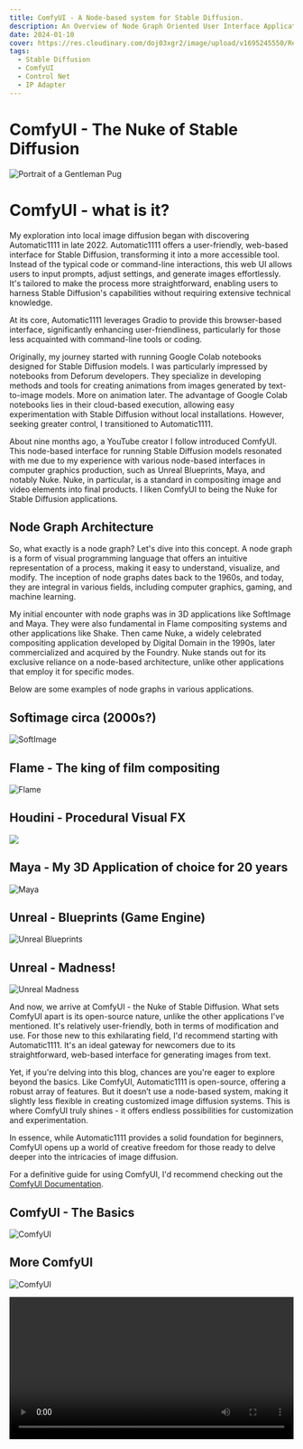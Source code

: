 ```yaml
---
title: ComfyUI - A Node-based system for Stable Diffusion.
description: An Overview of Node Graph Oriented User Interface Applications.
date: 2024-01-10
cover: https://res.cloudinary.com/doj03xgr2/image/upload/v1695245550/ReplicatePortal/GentlemanBarney_2_s9vbpw.png
tags:
  - Stable Diffusion
  - ComfyUI
  - Control Net
  - IP Adapter
---
```


# ComfyUI - The Nuke of Stable Diffusion

![Portrait of a Gentleman Pug](https://res.cloudinary.com/doj03xgr2/image/upload/v1695245550/ReplicatePortal/GentlemanBarney_2_s9vbpw.png)

# ComfyUI - what is it?

My exploration into local image diffusion began with discovering Automatic1111 in late 2022. Automatic1111 offers a user-friendly, web-based interface for Stable Diffusion, transforming it into a more accessible tool. Instead of the typical code or command-line interactions, this web UI allows users to input prompts, adjust settings, and generate images effortlessly. It's tailored to make the process more straightforward, enabling users to harness Stable Diffusion's capabilities without requiring extensive technical knowledge.

At its core, Automatic1111 leverages Gradio to provide this browser-based interface, significantly enhancing user-friendliness, particularly for those less acquainted with command-line tools or coding.

Originally, my journey started with running Google Colab notebooks designed for Stable Diffusion models. I was particularly impressed by notebooks from Deforum developers. They specialize in developing methods and tools for creating animations from images generated by text-to-image models. More on animation later. The advantage of Google Colab notebooks lies in their cloud-based execution, allowing easy experimentation with Stable Diffusion without local installations. However, seeking greater control, I transitioned to Automatic1111.

About nine months ago, a YouTube creator I follow introduced ComfyUI. This node-based interface for running Stable Diffusion models resonated with me due to my experience with various node-based interfaces in computer graphics production, such as Unreal Blueprints, Maya, and notably Nuke. Nuke, in particular, is a standard in compositing image and video elements into final products. I liken ComfyUI to being the Nuke for Stable Diffusion applications.

## Node Graph Architecture

So, what exactly is a node graph? Let's dive into this concept. A node graph is a form of visual programming language that offers an intuitive representation of a process, making it easy to understand, visualize, and modify. The inception of node graphs dates back to the 1960s, and today, they are integral in various fields, including computer graphics, gaming, and machine learning.

My initial encounter with node graphs was in 3D applications like SoftImage and Maya. They were also fundamental in Flame compositing systems and other applications like Shake. Then came Nuke, a widely celebrated compositing application developed by Digital Domain in the 1990s, later commercialized and acquired by the Foundry. Nuke stands out for its exclusive reliance on a node-based architecture, unlike other applications that employ it for specific modes.

Below are some examples of node graphs in various applications.

## Softimage circa (2000s?)
![SoftImage](https://res.cloudinary.com/doj03xgr2/image/upload/v1705090568/BlogImages/SoftImage-inverse_distance_weighting_rhbfig.png)

## Flame - The king of film compositing
![Flame](https://res.cloudinary.com/doj03xgr2/image/upload/v1705090582/BlogImages/flameNodes_lrllho.jpg)

## Houdini - Procedural Visual FX
![](https://res.cloudinary.com/doj03xgr2/image/upload/v1705090541/BlogImages/Houdini-network_editor_l7913d.jpg)

## Maya - My 3D Application of choice for 20 years
![Maya](https://res.cloudinary.com/doj03xgr2/image/upload/v1705090561/BlogImages/Maya-nodes_c2daqw.png)

## Unreal - Blueprints (Game Engine)
![Unreal Blueprints](https://res.cloudinary.com/doj03xgr2/image/upload/v1705090589/BlogImages/unreal-nodes_r5rxzo.png)

## Unreal - Madness!
![Unreal Madness](https://res.cloudinary.com/doj03xgr2/image/upload/v1705090575/BlogImages/UnrealBP-mess_zsi522.jpg)

And now, we arrive at ComfyUI - the Nuke of Stable Diffusion. What sets ComfyUI apart is its open-source nature, unlike the other applications I've mentioned. It's relatively user-friendly, both in terms of modification and use. For those new to this exhilarating field, I'd recommend starting with Automatic1111. It's an ideal gateway for newcomers due to its straightforward, web-based interface for generating images from text.

Yet, if you're delving into this blog, chances are you're eager to explore beyond the basics. Like ComfyUI, Automatic1111 is open-source, offering a robust array of features. But it doesn’t use a node-based system, making it slightly less flexible in creating customized image diffusion systems. This is where ComfyUI truly shines - it offers endless possibilities for customization and experimentation.

In essence, while Automatic1111 provides a solid foundation for beginners, ComfyUI opens up a world of creative freedom for those ready to delve deeper into the intricacies of image diffusion. 

For a definitive guide for using ComfyUI, I'd recommend checking out the [ComfyUI Documentation](https://stable-diffusion-art.com/comfyui/).

## ComfyUI - The Basics
![ComfyUI](https://res.cloudinary.com/doj03xgr2/image/upload/v1705090547/BlogImages/comfyUI-basic_x7kccq.webp)
## More ComfyUI
![ComfyUI](https://res.cloudinary.com/doj03xgr2/image/upload/v1705090596/BlogImages/ComfyUI-simple_ir7jly.png)


<video controls class="rounded-lg" width="100%">
  <source src="https://res.cloudinary.com/doj03xgr2/video/upload/v1694703992/Movies/img_3229t_01c907c795.mov" type="video/mp4">
  Your browser does not support the video tag.
</video>


